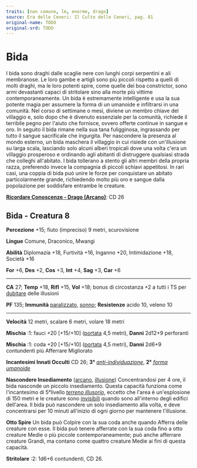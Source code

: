 ```yaml
---
traits: [non comune, lm, enorme, drago]
source: Era delle Ceneri: Il Culto delle Ceneri, pag. 81
original-name: TODO
original-srd: TODO
---
```


# Bida

I bida sono draghi dalle scaglie nere con lunghi corpi serpentini e ali
membranose. Le loro gambe e artigli sono più piccoli rispetto a quelli di molti
draghi, ma le loro potenti spire, come quelle dei boa constrictor, sono armi
devastanti capaci di stritolare sino alla morte più vittime contemporaneamente.
Un bida è estremamente intelligente e usa la sua potente magia per assumere la
forma di un umanoide e infiltrarsi in una comunità. Nel corso di settimane o
mesi, diviene un membro chiave del villaggio e, solo dopo che è divenuto
essenziale per la comunità, richiede il terribile pegno per l'aiuto che
fornisce, ovvero offerte continue in sangue e oro. In seguito il bida rimane
nella sua tana fuligginosa, ingrassando per tutto il sangue sacrificale che
ingurgita. Per nascondere la presenza al mondo esterno, un bida maschera il
villaggio in cui risiede con un'illusione su larga scala, lasciando solo alcuni
alberi tropicali dove una volta c'era un villaggio prosperoso e ordinando agli
abitanti di distruggere qualsiasi strada che colleghi all'abitato. I bida
tollerano a stento gli altri membri della propria razza, preferendo invece la
compagnia di piccoli schiavi appetitosi. In rari casi, una coppia di bida può
unire le forze per conquistare un abitato particolarmente grande, richiedendo
molto più oro e sangue dalla popolazione per soddisfare entrambe le creature.

**[Ricordare Conoscenze - Drago (Arcano)](/azioni/abilita/ricordare-conoscenze)**:
CD 26

## Bida - Creatura 8

**Percezione** +15; fiuto (impreciso) 9 metri, scurovisione

**Lingue** Comune, Draconico, Mwangi

**Abilità** Diplomazia +18, Furtività +16, Inganno +20, Intimidazione +18,
Società +16

**For** +6, **Des** +2, **Cos** +3, **Int** +4, **Sag** +3, **Car** +6

---

**CA** 27; **Temp** +18, **Rifl** +15, **Vol** +18; bonus di circostanza +2 a
tutti i TS per [dubitare](/tratti/illusione#dubitare) delle illusioni

**PF** 135; **Immunità** [paralizzato](/condizioni/paralizzato),
[sonno](/tratti/sonno); **Resistenze** acido 10, veleno 10

---

**Velocità** 12 metri, scalare 6 metri, volare 18 metri

**Mischia** :1: fauci +20 \[+15/+10] ([portata](/tratti/portata) 4,5 metri),
**Danni** 2d12+9 perforanti

**Mischia** :1: coda +20 \[+15/+10] ([portata](/tratti/portata) 4,5 metri),
**Danni** 2d6+9 contundenti più Afferrare Migliorato

**Incantesimi Innati Occulti** CD 26; **3°**
_[anti-individuazione](/incantesimi/anti-individuazione)_, **2°**
_[forma umanoide](/incantesimi/forma-umanoide)_

**Nascondere Insediamento** ([arcano](/tratti/arcano),
[illusione](/tratti/illusione)) Concentrandosi per 4 ore, il bida nasconde un
piccolo insediamento. Questa capacità funziona come l'incantesimo di 5°livello
_[terreno illusorio](/incantesimi/terreno-illusorio)_, eccetto che l'area è
un'esplosione di 150 metri e le creature sono
[invisibili](/condizioni/invisibili) quando sono all'interno degli edifici
dell'area. Il bida può nascondere un solo insediamento alla volta, e deve
concentrarsi per 10 minuti all'inizio di ogni giorno per mantenere l'illusione.

**Otto Spire** Un bida può Colpire con la sua coda anche quando Afferra delle
creature con esse. Il bida può tenere afferrate con la sua coda fino a otto
creature Medie o più piccole contemporaneamente; può anche afferrare creature
Grandi, ma contano come quattro creature Medie ai fini di questa capacità.

**Stritolare** :2: 1d6+6 contundenti, CD 26.
